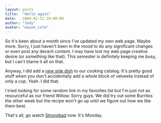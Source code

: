 ```yaml
---
layout: posts
title:  "Hello again"
date:   2004-02-22 19:00:00
author: "Jody"
avatar: "wayne_calm"
---
```

So it's been about a month since I've updated my own web page. Maybe more. Sorry, I just haven't been in the mood to do any significant changes or even post any decent content. I may have lost my web page creative desire (or something like that). This semester is definitely keeping me busy, but I can't blame it all on that.

 Anyway, I did add a [new side dish](/recipes/5-cheese-macaroni.html) to our cooking catalog. It's pretty good stuff when you don't accidentally add a whole block of velveeta instead of only a cup. Yeah. I did that.

 I tried looking for some random link in my favorites list but I'm just not as resourceful as our friend Willow. Sorry guys.
 We did try out some Burritos the other week but the recipe won't go up until we figure out how we like them best.

 That's all, go watch [Strongbad](http://www.homestarrunner.com/) now. It's Monday.